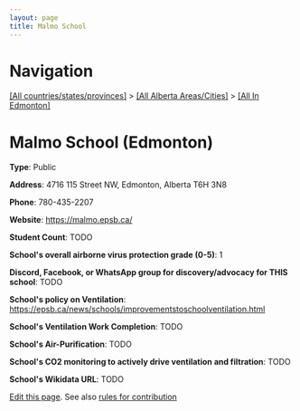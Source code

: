 ```yaml
---
layout: page
title: Malmo School
---
```

# Navigation

[[All countries/states/provinces]](../../..) > [[All Alberta Areas/Cities]](../..) > [[All In Edmonton]](..)

# Malmo School (Edmonton)

**Type**: Public

**Address**: 4716 115 Street NW, Edmonton, Alberta T6H 3N8

**Phone**: 780-435-2207

**Website**: <https://malmo.epsb.ca/>

**Student Count**: TODO

**School's overall airborne virus protection grade (0-5)**: 1

**Discord, Facebook, or WhatsApp group for discovery/advocacy for THIS school**: TODO

**School's policy on Ventilation**: <https://epsb.ca/news/schools/improvementstoschoolventilation.html>

**School's Ventilation Work Completion**: TODO

**School's Air-Purification**: TODO

**School's CO2 monitoring to actively drive ventilation and filtration**: TODO

**School's Wikidata URL**: TODO


[Edit this page](https://github.com/ventilate-schools/AB/edit/main/./Edmonton/Malmo_School.md). See also [rules for contribution](../../../contribution-rules/)